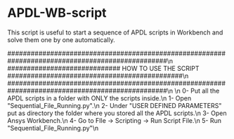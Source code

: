 # APDL-WB-script
This script is useful to start a sequence of APDL scripts in Workbench and solve them one by one automatically.

#################################################################################################\n
############################# HOW TO USE THE SCRIPT #############################################\n
#################################################################################################\n
\n
0- Put all the APDL scripts in a folder with ONLY the scripts inside.\n
1- Open "Sequential_File_Running.py".\n
2- Under "USER DEFINED PARAMETERS" put as directory the folder where you stored all the APDL scripts.\n
3- Open Ansys Workbench.\n
4- Go to   FIle -> Scripting -> Run Script File.\n
5- Run "Sequential_File_Running.py"\n
